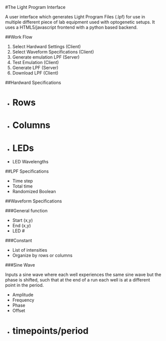 #The Light Program Interface

A user interface which generates Light Program Files (.lpf) for use in multiple different piece of lab equipment used with optogenetic setups. It uses a HTML5/javascript frontend with a python based backend.

##Work Flow

1. Select Hardward Settings (Client)
2. Select Waveform Specifications (Client)
3. Generate emulation LPF (Server)
4. Test Emulation (Client)
5. Generate LPF (Server)
6. Download LPF (Client)

##Hardward Specifications

- # Rows
- # Columns
- # LEDs
- LED Wavelengths

##LPF Specifications
- Time step
- Total time
- Randomized Boolean

##Waveform Specifications

###General function
- Start (x,y)
- End (x,y)
- LED #

###Constant

- List of intensities
- Organize by rows or columns



###Sine Wave

Inputs a sine wave where each well experiences the same sine wave but the phase is shifted, such that at the end of a run each well is at a different point in the period.

- Amplitude
- Frequency
- Phase
- Offset
- # timepoints/period
 
